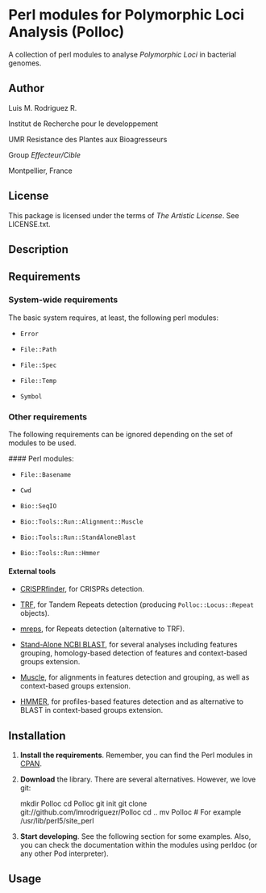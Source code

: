 Perl modules for Polymorphic Loci Analysis (Polloc)
===================================================

A collection of perl modules to analyse *Polymorphic Loci*
in bacterial genomes.

Author
------

Luis M. Rodriguez R. <lmrodriguezr at gmail dot com>

Institut de Recherche pour le developpement

UMR Resistance des Plantes aux Bioagresseurs

Group *Effecteur/Cible*

Montpellier, France

License
-------

This package is licensed under the terms of *The Artistic
License*. See LICENSE.txt.

Description
-----------



Requirements
------------

### System-wide requirements

The basic system requires, at least, the following perl
modules:

* `Error`

* `File::Path`

* `File::Spec`

* `File::Temp`

* `Symbol`

### Other requirements

The following requirements can be ignored depending on the
set of modules to be used.

#### Perl modules:

*  `File::Basename`

* `Cwd`

* `Bio::SeqIO`

* `Bio::Tools::Run::Alignment::Muscle`

* `Bio::Tools::Run::StandAloneBlast`

* `Bio::Tools::Run::Hmmer`

#### External tools

* [CRISPRfinder](http://crispr.u-psud.fr/Server/), for
CRISPRs detection.

* [TRF](http://tandem.bu.edu/trf/trf.html), for Tandem
Repeats detection (producing `Polloc::Locus::Repeat`
objects).

* [mreps](http://bioinfo.lifl.fr/mreps/), for Repeats
detection (alternative to TRF).

* [Stand-Alone NCBI BLAST](http://blast.ncbi.nlm.nih.gov/),
for several analyses including features grouping,
homology-based detection of features and context-based
groups extension.

* [Muscle](http://www.drive5.com/muscle/), for alignments
in features detection and grouping, as well as context-based
groups extension.

* [HMMER](http://http://hmmer.janelia.org/), for
profiles-based features detection and as alternative to
BLAST in context-based groups extension.

Installation
------------

1.  **Install the requirements**.  Remember, you can
    find the Perl modules in [CPAN](cpan.org).

2.  **Download** the library.  There are several alternatives.
    However, we love git:

    mkdir Polloc
    cd Polloc
    git init
    git clone git://github.com/lmrodriguezr/Polloc
    cd ..
    mv Polloc <wherever-the-perl-libraries-are> # For example /usr/lib/perl5/site_perl

3.  **Start developing**.  See the following section for
    some examples.  Also, you can check the documentation
    within the modules using perldoc (or any other Pod
    interpreter).

Usage
-----


